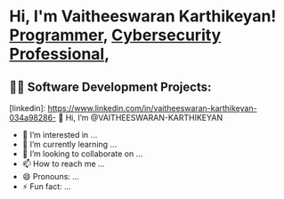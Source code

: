<h1>Hi, I'm Vaitheeswaran Karthikeyan! <br/><a href="https://github.com/VAITHEESWARAN-KARTHIKEYAN">Programmer</a>, <a href="https://www.linkedin.com/in/vaitheeswaran-karthikeyan-034a98286/">Cybersecurity Professional</a>, 

<h2>👨‍💻 Software Development Projects:</h2>




[instagram]: https://www.instagram.com/the_wandering_zen/
[linkedin]: https://www.linkedin.com/in/vaitheeswaran-karthikeyan-034a98286- 👋 Hi, I’m @VAITHEESWARAN-KARTHIKEYAN
- 👀 I’m interested in ...
- 🌱 I’m currently learning ...
- 💞️ I’m looking to collaborate on ...
- 📫 How to reach me ...
- 😄 Pronouns: ...
- ⚡ Fun fact: ...

<!---
VAITHEESWARAN-KARTHIKEYAN/VAITHEESWARAN-KARTHIKEYAN is a ✨ special ✨ repository because its `README.md` (this file) appears on your GitHub profile.
You can click the Preview link to take a look at your changes.
--->
